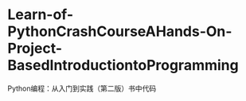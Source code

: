 # Learn-of-PythonCrashCourseAHands-On-Project-BasedIntroductiontoProgramming
Python编程：从入门到实践（第二版）书中代码
